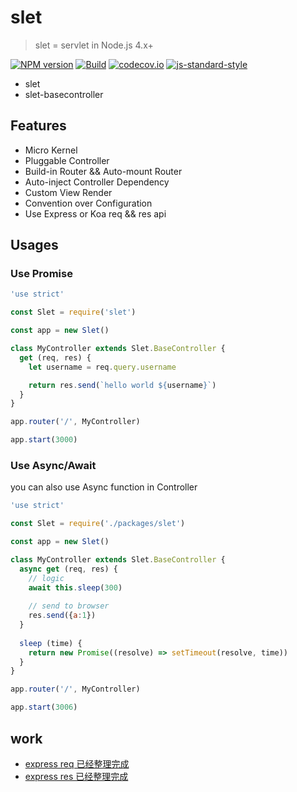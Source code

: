 # slet

> slet = servlet in Node.js 4.x+

[![NPM version](https://img.shields.io/npm/v/slet.svg?style=flat-square)](https://www.npmjs.com/package/slet)
[![Build](https://travis-ci.org/sletjs/slet.svg?branch=master)](https://travis-ci.org/sletjs/slet)
[![codecov.io](https://codecov.io/github/sletjs/slet/coverage.svg?branch=master)](https://codecov.io/github/sletjs/slet?branch=master)
[![js-standard-style](https://img.shields.io/badge/code%20style-standard-brightgreen.svg)](http://standardjs.com/)

- slet
- slet-basecontroller

## Features

- Micro Kernel
- Pluggable Controller
- Build-in Router && Auto-mount Router
- Auto-inject Controller Dependency
- Custom View Render
- Convention over Configuration
- Use Express or Koa req && res api

## Usages

### Use Promise

```js
'use strict'

const Slet = require('slet')

const app = new Slet()

class MyController extends Slet.BaseController {
  get (req, res) { 
    let username = req.query.username

    return res.send(`hello world ${username}`)
  } 
}

app.router('/', MyController)

app.start(3000) 

```

### Use Async/Await
you can also use Async function in Controller

```js
'use strict'

const Slet = require('./packages/slet')

const app = new Slet()

class MyController extends Slet.BaseController {
  async get (req, res) { 
    // logic
    await this.sleep(300)
    
    // send to browser
    res.send({a:1})
  }
  
  sleep (time) {
    return new Promise((resolve) => setTimeout(resolve, time))
  }
}

app.router('/', MyController)

app.start(3006) 

```

## work

- [express req 已经整理完成](http://sletjs.com/zh-cn/api/request.html)
- [express res 已经整理完成](http://sletjs.com/zh-cn/api/response.html)

